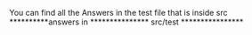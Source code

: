 You can find all the Answers in the test file that is inside src
**********answers in *************** src/test ****************
